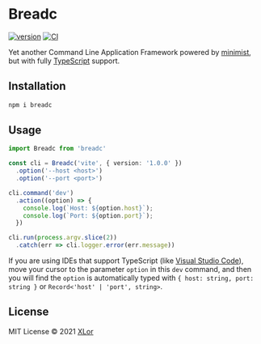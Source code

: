 # Breadc

[![version](https://img.shields.io/npm/v/breadc?color=rgb%2850%2C203%2C86%29&label=Breadc)](https://www.npmjs.com/package/breadc) [![CI](https://github.com/yjl9903/Breadc/actions/workflows/ci.yml/badge.svg)](https://github.com/yjl9903/Breadc/actions/workflows/ci.yml)

Yet another Command Line Application Framework powered by [minimist](https://www.npmjs.com/package/minimist), but with fully [TypeScript](https://www.typescriptlang.org/) support.

## Installation

```bash
npm i breadc
```

## Usage

```ts
import Breadc from 'breadc'

const cli = Breadc('vite', { version: '1.0.0' })
  .option('--host <host>')
  .option('--port <port>')

cli.command('dev')
  .action((option) => {
    console.log(`Host: ${option.host}`);
    console.log(`Port: ${option.port}`);
  })

cli.run(process.argv.slice(2))
  .catch(err => cli.logger.error(err.message))
```

If you are using IDEs that support TypeScript (like [Visual Studio Code](https://code.visualstudio.com/)), move your cursor to the parameter `option` in this `dev` command, and then you will find the `option` is automatically typed with `{ host: string, port: string }` or `Record<'host' | 'port', string>`.

## License

MIT License © 2021 [XLor](https://github.com/yjl9903)
